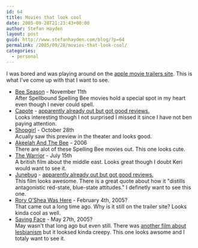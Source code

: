 ```yaml
---
id: 64
title: Movies that look cool
date: 2005-09-28T21:23:43+00:00
author: Stefan Hayden
layout: post
guid: http://www.stefanhayden.com/blog/?p=64
permalink: /2005/09/28/movies-that-look-cool/
categories:
  - personal
---
```

I was bored and was playing around on the <a href="http://www.apple.com/trailers/">apple movie trailers site</a>. This is what I've come up with that I want to see. 

<ul>
<li><a href="http://www.apple.com/trailers/fox_searchlight/bee_season/">Bee Season</a> - November 11th</li>
After Spellbound Spelling Bee movies hold a special spot in my heart even though I never could spell.
<li><a href="http://www.apple.com/trailers/sony/capote.html">Capote</a> - <a href="http://www.rottentomatoes.com/m/capote/">apparently already out but got good reviews.</a></li>
Looks interesting though I not surprised I missed it since I have not ben paying attention.
<li><a href="http://www.apple.com/trailers/touchstone/shopgirl/">Shopgirl</a> - October 28th</li>
Acually saw this preview in the theater and looks good.
<li><a href="http://www.apple.com/trailers/lions_gate/akeelahandthebee.html">Akeelah And The Bee</a> - 2006</li>
There are alot of these Spelling Bee movies out. This one looks cute. 
<li><a href="http://www.apple.com/trailers/miramax/the_warrior.html">The Warrior</a> - July 15th</li>
A british film about the middle east. Looks great though I doubt Keri would want to see it.
<li><a href="http://www.apple.com/trailers/sony/junebug.html">Junebug</a> - <a href="http://www.rottentomatoes.com/m/junebug/">apparently already out but got good reviews.</a></li>
This film looks awesome. There is a great quote about how it "distills antagonistic red-state, blue-state attitudes." I definetly want to see this one.
<li><a href="http://www.apple.com/trailers/focus_features/roryosheawashere.html">Rory O’Shea Was Here</a> - February 4th, 2005?</li>
That came out a long time ago. Why is it still on the trailer site? Looks kinda cool as well.
<li><a href="http://www.apple.com/trailers/sony/saving_face.html">Saving Face</a> - May 27th, 2005?</li>
May wasn't that long ago but even still. There was <a href="http://www.apple.com/trailers/focus_features/mysummeroflove.html">another film about lesbianism</a> but it looksed kinda creepy. This one looks awsome and I totaly want to see it.
</ul>